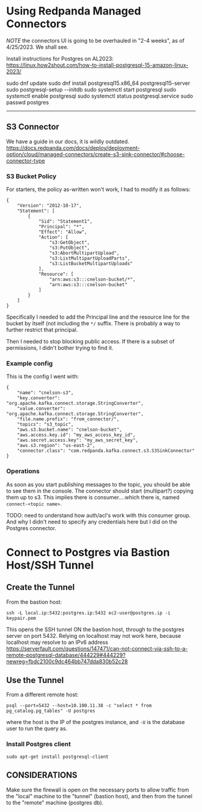 # Using Redpanda Managed Connectors

*NOTE* the connectors UI is going to be overhauled in "2-4 weeks", as of 4/25/2023.   We shall see.


Install instructions for Postgres on AL2023:
https://linux.how2shout.com/how-to-install-postgresql-15-amazon-linux-2023/

sudo dnf update
sudo dnf install postgresql15.x86_64 postgresql15-server
sudo postgresql-setup --initdb
sudo systemctl start postgresql
sudo systemctl enable postgresql
sudo systemctl status postgresql.service
sudo passwd postgres


---

## S3 Connector

We have a guide in our docs, it is wildly outdated.
https://docs.redpanda.com/docs/deploy/deployment-option/cloud/managed-connectors/create-s3-sink-connector/#choose-connector-type

### S3 Bucket Policy

For starters, the policy as-written won't work, I had to modify it as follows:

```
{
	"Version": "2012-10-17",
	"Statement": [
		{
			"Sid": "Statement1",
			"Principal": "*",
			"Effect": "Allow",
			"Action": [
				"s3:GetObject",
				"s3:PutObject",
				"s3:AbortMultipartUpload",
				"s3:ListMultipartUploadParts",
				"s3:ListBucketMultipartUploads"
			],
			"Resource": [
				"arn:aws:s3:::cnelson-bucket/*",
				"arn:aws:s3:::cnelson-bucket"
			]
		}
	]
}
```

Specifically I needed to add the Principal line and the resource line for the bucket by itself (not including the `*/` suffix.   There is probably a way to further restrict that principal.

Then I needed to stop blocking public access.   If there is a subset of permissions, I didn't bother trying to find it.

### Example config

This is the config I went with:

```
{
    "name": "cnelson-s3",
    "key.converter": "org.apache.kafka.connect.storage.StringConverter",
    "value.converter": "org.apache.kafka.connect.storage.StringConverter",
    "file.name.prefix": "from_connector/",
    "topics": "s3_topic",
    "aws.s3.bucket.name": "cnelson-bucket",
    "aws.access.key.id": "my_aws_access_key_id",
    "aws.secret.access.key": "my_aws_secret_key",
    "aws.s3.region": "us-east-2",
    "connector.class": "com.redpanda.kafka.connect.s3.S3SinkConnector"
}
```

### Operations

As soon as you start publishing messages to the topic, you should be able to see them in the console.   The connector should start (multipart?) copying them up to s3.  This implies there is consumer....which there is, named `connect-<topic name>`.   

TODO:  need to understand how auth/acl's work with this consumer group.   And why I didn't need to specify any credentials here but I did on the Postgres connector.




# Connect to Postgres via Bastion Host/SSH Tunnel

## Create the Tunnel

From the bastion host:

`ssh -L local.ip:5432:postgres.ip:5432 ec2-user@postgres.ip -i keypair.pem`

This opens the SSH tunnel ON the bastion host, through to the postgres server on port 5432.   Relying on localhost may not work here, because localhost may resolve to an IPv6 address
https://serverfault.com/questions/147471/can-not-connect-via-ssh-to-a-remote-postgresql-database/444229#444229?newreg=fbdc2100c9dc464bb747dda830b52c28

## Use the Tunnel

From a different remote host:

`psql --port=5432 --host=10.100.11.38 -c "select * from pg_catalog.pg_tables" -U postgres`

where the host is the IP of the postgres instance, and `-U` is the database user to run the query as.

### Install Postgres client

`sudo apt-get install postgresql-client`


## CONSIDERATIONS

Make sure the firewall is open on the necessary ports to allow traffic from the "local" machine to the "tunnel" (bastion host), and then from the tunnel to the "remote" machine (postgres db).

